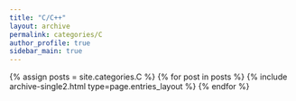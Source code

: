```yaml
---
title: "C/C++"
layout: archive
permalink: categories/C
author_profile: true
sidebar_main: true
---
```



{% assign posts = site.categories.C %}
{% for post in posts %} {% include archive-single2.html type=page.entries_layout %} {% endfor %}